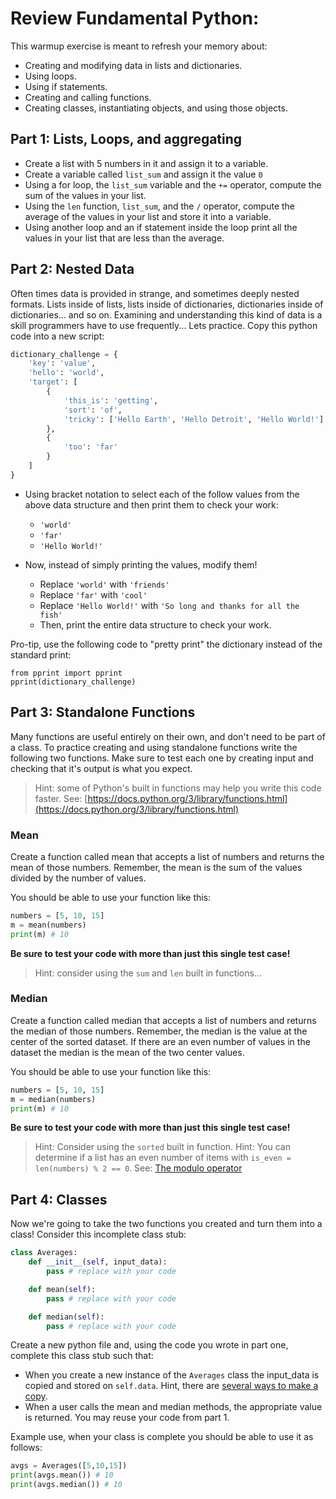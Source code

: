# Review Fundamental Python:

This warmup exercise is meant to refresh your memory about:

* Creating and modifying data in lists and dictionaries.
* Using loops.
* Using if statements.
* Creating and calling functions.
* Creating classes, instantiating objects, and using those objects.

## Part 1: Lists, Loops, and aggregating

* Create a list with 5 numbers in it and assign it to a variable.
* Create a variable called `list_sum` and assign it the value `0`
* Using a for loop, the `list_sum` variable and the `+=` operator, compute the sum of the values in your list.
* Using the `len` function, `list_sum`, and the `/` operator, compute the average of the values in your list and store it into a variable.
* Using another loop and an if statement inside the loop print all the values in your list that are less than the average.

## Part 2: Nested Data

Often times data is provided in strange, and sometimes deeply nested formats. Lists inside of lists, lists inside of dictionaries, dictionaries inside of dictionaries... and so on. Examining and understanding this kind of data is a skill programmers have to use frequently... Lets practice. Copy this python code into a new script:

```python
dictionary_challenge = {
    'key': 'value',
    'hello': 'world',
    'target': [
        {
            'this_is': 'getting',
            'sort': 'of',
            'tricky': ['Hello Earth', 'Hello Detroit', 'Hello World!']
        },
        {
            'too': 'far'
        }
    ]
}
```

* Using bracket notation to select each of the follow values from the above data structure and then print them to check your work:
    * `'world'`
    * `'far'`
    * `'Hello World!'`

* Now, instead of simply printing the values, modify them!
    * Replace `'world'` with `'friends'`
    * Replace `'far'` with `'cool'`
    * Replace `'Hello World!'` with `'So long and thanks for all the fish'`
    * Then, print the entire data structure to check your work.

Pro-tip, use the following code to "pretty print" the dictionary instead of the standard print:

```
from pprint import pprint
pprint(dictionary_challenge)
```


## Part 3: Standalone Functions

Many functions are useful entirely on their own, and don't need to be part of a class. To practice creating and using standalone functions write the following two functions. Make sure to test each one by creating input and checking that it's output is what you expect.

> Hint: some of Python's built in functions may help you write this code faster. See: [https://docs.python.org/3/library/functions.html](https://docs.python.org/3/library/functions.html)

### Mean

Create a function called mean that accepts a list of numbers and returns the mean of those numbers. Remember, the mean is the sum of the values divided by the number of values. 

You should be able to use your function like this:

```python
numbers = [5, 10, 15]
m = mean(numbers)
print(m) # 10
```

**Be sure to test your code with more than just this single test case!**

> Hint: consider using the `sum` and `len` built in functions...

### Median

Create a function called median that accepts a list of numbers and returns the median of those numbers. Remember, the median is the value at the center of the sorted dataset. If there are an even number of values in the dataset the median is the mean of the two center values.

You should be able to use your function like this:

```python
numbers = [5, 10, 15]
m = median(numbers)
print(m) # 10
```

**Be sure to test your code with more than just this single test case!**

> Hint: Consider using the `sorted` built in function.
> Hint: You can determine if a list has an even number of items with `is_even = len(numbers) % 2 == 0`. See: [The modulo operator](https://www.freecodecamp.org/news/the-python-modulo-operator-what-does-the-symbol-mean-in-python-solved/)

## Part 4: Classes

Now we're going to take the two functions you created and turn them into a class! Consider this incomplete class stub:

```python
class Averages:
    def __init__(self, input_data):
        pass # replace with your code

    def mean(self):
        pass # replace with your code

    def median(self):
        pass # replace with your code
```

Create a new python file and, using the code you wrote in part one, complete this class stub such that:

* When you create a new instance of the `Averages` class the input_data is copied and stored on `self.data`. Hint, there are [several ways to make a copy](https://stackoverflow.com/questions/2612802/how-to-clone-or-copy-a-list). 
* When a user calls the mean and median methods, the appropriate value is returned. You may reuse your code from part 1.

Example use, when your class is complete you should be able to use it as follows:

```python
avgs = Averages([5,10,15])
print(avgs.mean()) # 10
print(avgs.median()) # 10
```